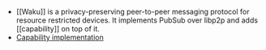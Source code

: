- [[Waku]] is a privacy-preserving peer-to-peer messaging protocol for resource restricted devices. It implements PubSub over libp2p and adds [[capability]] on top of it.
- [Capability implementation](https://rfc.vac.dev/spec/20/)
